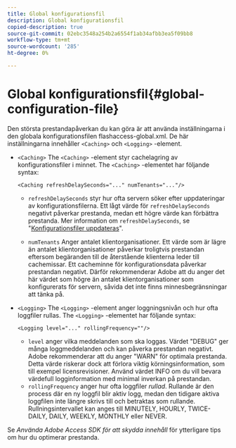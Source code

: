 ```yaml
---
title: Global konfigurationsfil
description: Global konfigurationsfil
copied-description: true
source-git-commit: 02ebc3548a254b2a6554f1ab34afbb3ea5f09bb8
workflow-type: tm+mt
source-wordcount: '285'
ht-degree: 0%

---
```


# Global konfigurationsfil{#global-configuration-file}

Den största prestandapåverkan du kan göra är att använda inställningarna i den globala konfigurationsfilen flashaccess-global.xml. De här inställningarna innehåller `<Caching>` och `<Logging>` -element.

* `<Caching>` The `<Caching>` -element styr cachelagring av konfigurationsfiler i minnet. The `<Caching>` -elementet har följande syntax:

  ```
  <Caching refreshDelaySeconds="..." numTenants="..."/>
  ```

   * `refreshDelaySeconds` styr hur ofta servern söker efter uppdateringar av konfigurationsfilerna. Ett lågt värde för `refreshDelaySeconds` negativt påverkar prestanda, medan ett högre värde kan förbättra prestanda. Mer information om `refreshDelaySeconds`, se &quot;[Konfigurationsfiler uppdateras](../../aaxs-protected-streaming/updating-configuration-files/updating-configuration-files-overview.md)&quot;.

   * `numTenants` Anger antalet klientorganisationer. Ett värde som är lägre än antalet klientorganisationer påverkar troligtvis prestandan eftersom begäranden till de återstående klienterna leder till cachemissar. Ett cacheminne för konfigurationsdata påverkar prestandan negativt. Därför rekommenderar Adobe att du anger det här värdet som högre än antalet klientorganisationer som konfigurerats för servern, såvida det inte finns minnesbegränsningar att tänka på.

* `<Logging>` The `<Logging>` -element anger loggningsnivån och hur ofta loggfiler rullas. The `<Logging>` -elementet har följande syntax:

  ```
  <Logging level="..." rollingFrequency=""/>
  ```

   * `level` anger vilka meddelanden som ska loggas. Värdet &quot;DEBUG&quot; ger många loggmeddelanden och kan påverka prestandan negativt. Adobe rekommenderar att du anger &quot;WARN&quot; för optimala prestanda. Detta värde riskerar dock att förlora viktig körningsinformation, som till exempel licensrevisioner. Använd värdet INFO om du vill bevara värdefull logginformation med minimal inverkan på prestandan.
   * `rollingFrequency` anger hur ofta loggfiler *rullad*. Rullande är den process där en ny loggfil blir aktiv logg, medan den tidigare aktiva loggfilen inte längre skrivs till och betraktas som rullande. Rullningsintervallet kan anges till MINUTELY, HOURLY, TWICE-DAILY, DAILY, WEEKLY, MONTHLY eller NEVER.

Se *Använda Adobe Access SDK för att skydda innehåll* för ytterligare tips om hur du optimerar prestanda.
